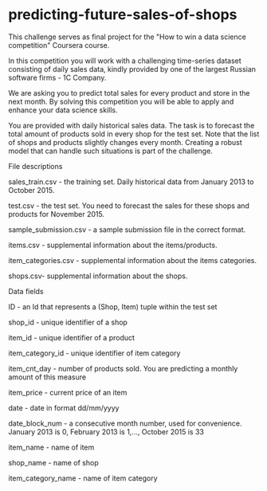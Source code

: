 # predicting-future-sales-of-shops





This challenge serves as final project for the "How to win a data science competition" Coursera course.

In this competition you will work with a challenging time-series dataset consisting of daily sales data, 
kindly provided by one of the largest Russian software firms - 1C Company. 

We are asking you to predict total sales for every product and store in the next month. 
By solving this competition you will be able to apply and enhance your data science skills.



You are provided with daily historical sales data. The task is to forecast the total amount of products sold in every shop for the test set.
Note that the list of shops and products slightly changes every month.
Creating a robust model that can handle such situations is part of the challenge.



File descriptions

sales_train.csv - the training set. Daily historical data from January 2013 to October 2015.

test.csv - the test set. You need to forecast the sales for these shops and products for November 2015.

sample_submission.csv - a sample submission file in the correct format.

items.csv - supplemental information about the items/products.

item_categories.csv  - supplemental information about the items categories.

shops.csv- supplemental information about the shops.

Data fields

ID - an Id that represents a (Shop, Item) tuple within the test set

shop_id - unique identifier of a shop

item_id - unique identifier of a product

item_category_id - unique identifier of item category

item_cnt_day - number of products sold. You are predicting a monthly amount of this measure

item_price - current price of an item

date - date in format dd/mm/yyyy

date_block_num - a consecutive month number, used for convenience. January 2013 is 0, February 2013 is 1,..., October 2015 is 33

item_name - name of item

shop_name - name of shop

item_category_name - name of item category
